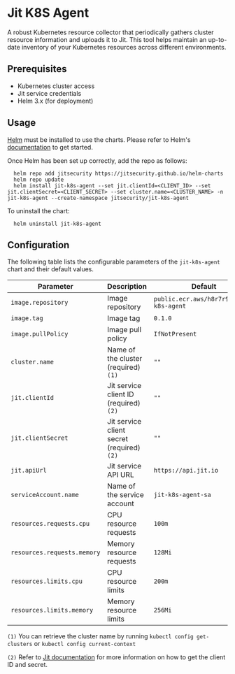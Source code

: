 # Jit K8S Agent

A robust Kubernetes resource collector that periodically gathers cluster resource information and uploads it to Jit. This tool helps maintain an up-to-date inventory of your Kubernetes resources across different environments.


## Prerequisites

* Kubernetes cluster access
* Jit service credentials
* Helm 3.x (for deployment)

## Usage

[Helm](https://helm.sh) must be installed to use the charts.  Please refer to
Helm's [documentation](https://helm.sh/docs) to get started.

Once Helm has been set up correctly, add the repo as follows:
```
  helm repo add jitsecurity https://jitsecurity.github.io/helm-charts
  helm repo update
  helm install jit-k8s-agent --set jit.clientId=<CLIENT_ID> --set jit.clientSecret=<CLIENT_SECRET> --set cluster.name=<CLUSTER_NAME> -n jit-k8s-agent --create-namespace jitsecurity/jit-k8s-agent
```

To uninstall the chart:
```
  helm uninstall jit-k8s-agent
```

## Configuration

The following table lists the configurable parameters of the `jit-k8s-agent` chart and their default values.

| Parameter                  | Description                                      | Default                                      |
|----------------------------|--------------------------------------------------|----------------------------------------------|
| `image.repository`         | Image repository                                 | `public.ecr.aws/h8r7r9n6/jit-k8s-agent`      |
| `image.tag`                | Image tag                                        | `0.1.0`                                      |
| `image.pullPolicy`         | Image pull policy                                | `IfNotPresent`                               |
| `cluster.name`             | Name of the cluster (required) `(1)`                  | `""`                                         |
| `jit.clientId`             | Jit service client ID (required) `(2)`                 | `""`                                         |
| `jit.clientSecret`         | Jit service client secret (required) `(2)`             | `""`                                         |
| `jit.apiUrl`               | Jit service API URL                              | `https://api.jit.io`                         |
| `serviceAccount.name`      | Name of the service account                     | `jit-k8s-agent-sa`                       |
| `resources.requests.cpu`   | CPU resource requests                           | `100m`                                       |
| `resources.requests.memory`| Memory resource requests                        | `128Mi`                                      |
| `resources.limits.cpu`     | CPU resource limits                             | `200m`                                       |
| `resources.limits.memory`  | Memory resource limits                          | `256Mi`                                      |

`(1)` You can retrieve the cluster name by running `kubectl config get-clusters` or `kubectl config current-context`

`(2)` Refer to [Jit documentation](https://docs.jit.io/docs/managing-users#generating-api-tokens) for more information on how to get the client ID and secret.
